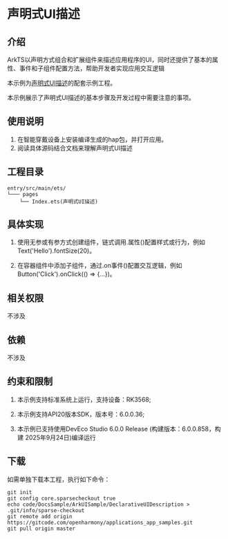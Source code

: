 # 声明式UI描述

## 介绍

ArkTS以声明方式组合和扩展组件来描述应用程序的UI，同时还提供了基本的属性、事件和子组件配置方法，帮助开发者实现应用交互逻辑

本示例为[声明式UI描述](https://gitcode.com/openharmony/docs/blob/master/zh-cn/application-dev/ui/state-management/arkts-declarative-ui-description.md)的配套示例工程。

本示例展示了声明式UI描述的基本步骤及开发过程中需要注意的事项。

## 使用说明
1. 在智能穿戴设备上安装编译生成的hap包，并打开应用。
2. 阅读具体源码结合文档来理解声明式UI描述

## 工程目录

```
entry/src/main/ets/
└─── pages
    └── Index.ets(声明式UI描述)
```

## 具体实现

1. 使用无参或有参方式创建组件，链式调用.属性()配置样式或行为，例如 Text('Hello').fontSize(20)。

2. 在容器组件中添加子组件，通过.on事件()配置交互逻辑，例如 Button('Click').onClick(() => {...})。

## 相关权限

不涉及

## 依赖

不涉及

## 约束和限制

1. 本示例支持标准系统上运行，支持设备：RK3568;

2. 本示例支持API20版本SDK，版本号：6.0.0.36;

3. 本示例已支持使用DevEco Studio 6.0.0 Release (构建版本：6.0.0.858，构建 2025年9月24日)编译运行

## 下载

如需单独下载本工程，执行如下命令：

```
git init
git config core.sparsecheckout true
echo code/DocsSample/ArkUISample/DeclarativeUIDescription > .git/info/sparse-checkout
git remote add origin https://gitcode.com/openharmony/applications_app_samples.git
git pull origin master
```